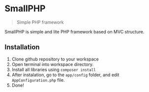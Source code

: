 # SmallPHP
> Simple PHP framework

SmallPHP is simple and lite PHP framework based on MVC structure.

## Installation
1. Clone github repository to your workspace
2. Open terminal into workspace directory.
3. Install all libraries using ``composer install``
4. After instalation, go to the ``app/config`` folder, and edit ``AppConfiguration.php`` file.
5. Done!

